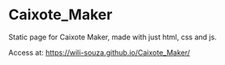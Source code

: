 # Caixote_Maker
Static page for Caixote Maker, made with just html, css and js. 

Access at: https://wili-souza.github.io/Caixote_Maker/
